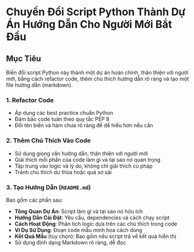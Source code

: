 # Chuyển Đổi Script Python Thành Dự Án Hướng Dẫn Cho Người Mới Bắt Đầu

## Mục Tiêu

Biến đổi script Python này thành một dự án hoàn chỉnh, thân thiện với người mới, bằng cách refactor code, thêm chú thích hướng dẫn rõ ràng và tạo một file hướng dẫn (markdown).

### 1. Refactor Code

- Áp dụng các best practice chuẩn Python
- Đảm bảo code tuân theo quy tắc PEP 8
- Đổi tên biến và hàm chưa rõ ràng để dễ hiểu hơn nếu cần

### 2. Thêm Chú Thích Vào Code

- Sử dụng giọng văn hướng dẫn, thân thiện với người mới
- Giải thích mỗi phần của code làm gì và tại sao nó quan trọng
- Tập trung vào logic và lý do, không chỉ giải thích cú pháp
- Tránh chú thích dư thừa hoặc quá sơ sài

### 3. Tạo Hướng Dẫn (`README.md`)

Bao gồm các phần sau:

- **Tổng Quan Dự Án**: Script làm gì và tại sao nó hữu ích
- **Hướng Dẫn Cài Đặt**: Yêu cầu, dependencies và cách chạy script
- **Cách Hoạt Động**: Phân tích logic dựa trên các chú thích trong code
- **Ví Dụ Sử Dụng**: Đoạn code mẫu minh họa cách dùng
- **Kết Quả Mẫu** (tùy chọn): Bao gồm nếu script trả về kết quả hiển thị
- Sử dụng định dạng Markdown rõ ràng, dễ đọc